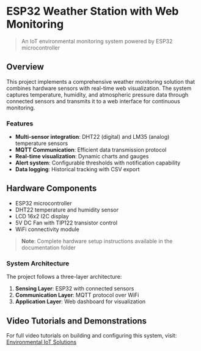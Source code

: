 # ESP32 Weather Station with Web Monitoring
> An IoT environmental monitoring system powered by ESP32 microcontroller

## Overview
This project implements a comprehensive weather monitoring solution that combines hardware sensors with real-time web visualization. The system captures temperature, humidity, and atmospheric pressure data through connected sensors and transmits it to a web interface for continuous monitoring.

### Features
* **Multi-sensor integration**: DHT22 (digital) and LM35 (analog) temperature sensors
* **MQTT Communication**: Efficient data transmission protocol
* **Real-time visualization**: Dynamic charts and gauges
* **Alert system**: Configurable thresholds with notification capability
* **Data logging**: Historical tracking with CSV export

## Hardware Components
- ESP32 microcontroller
- DHT22 temperature and humidity sensor
- LCD 16x2 I2C display
- 5V DC Fan with TIP122 transistor control
- WiFi connectivity module

> **Note**: Complete hardware setup instructions available in the documentation folder

### System Architecture
The project follows a three-layer architecture:
1. **Sensing Layer**: ESP32 with connected sensors
2. **Communication Layer**: MQTT protocol over WiFi
3. **Application Layer**: Web dashboard for visualization

## Video Tutorials and Demonstrations
For full video tutorials on building and configuring this system, visit:
[Environmental IoT Solutions](https://www.youtube.com/playlist?list=PLrZbkNpNVSwwNmVhX9jaTQYm4oCd6WHbP)
